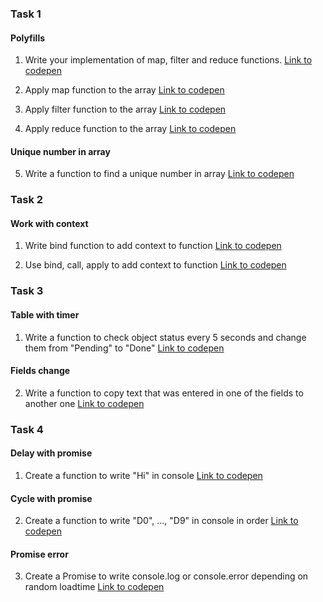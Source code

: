<h3>Task 1</h3>

<h4>Polyfills</h4>

1. Write your implementation of map, filter and reduce functions.
<a href="https://codepen.io/yuliya-maliutsina/pen/dyRaVMV">Link to codepen</a>

2. Apply map function to the array
<a href="https://codepen.io/yuliya-maliutsina/pen/abwMJZM">Link to codepen</a>

3. Apply filter function to the array
<a href="https://codepen.io/yuliya-maliutsina/pen/zYzbZKy">Link to codepen</a>

4. Apply reduce function to the array
<a href="https://codepen.io/yuliya-maliutsina/pen/xxrBqRN">Link to codepen</a>

<h4>Unique number in array</h4>

5. Write a function to find a unique number in array
<a href="https://codepen.io/yuliya-maliutsina/pen/powYeYq">Link to codepen</a>

<h3>Task 2</h3>

<h4>Work with context</h4>

1. Write bind function to add context to function <a href="https://codepen.io/yuliya-maliutsina/pen/dyREKyy">Link to codepen</a>

2. Use bind, call, apply to add context to function <a href="https://codepen.io/yuliya-maliutsina/pen/jOwoKOY">Link to codepen</a>

<h3>Task 3</h3>

<h4>Table with timer</h4>

1. Write a function to check object status every 5 seconds and change them from "Pending" to "Done" <a href="https://codepen.io/yuliya-maliutsina/pen/bGRZWgQ">Link to codepen</a>

<h4>Fields change</h4>

2. Write a function to copy text that was entered in one of the fields to another one <a href="https://codepen.io/yuliya-maliutsina/pen/KKqEmXj">Link to codepen</a>

<h3>Task 4</h3>

<h4>Delay with promise</h4>

1. Create a function to write "Hi" in console <a href="https://codepen.io/yuliya-maliutsina/pen/OJgqmGq">Link to codepen</a>

<h4>Cycle with promise</h4>

2. Create a function to write "D0", ..., "D9" in console in order <a href="https://codepen.io/yuliya-maliutsina/pen/PojLmML">Link to codepen</a>

<h4>Promise error</h4>

3. Create a Promise to write console.log or console.error depending on random loadtime <a href="https://codepen.io/yuliya-maliutsina/pen/powYwog">Link to codepen</a>

